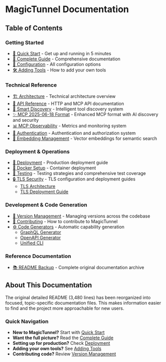 # MagicTunnel Documentation

## Table of Contents

### Getting Started
- [🚀 Quick Start](quickstart.md) - Get up and running in 5 minutes
- [📖 Complete Guide](guide.md) - Comprehensive documentation
- [🔧 Configuration](config.md) - All configuration options
- [🛠️ Adding Tools](tools.md) - How to add your own tools

### Technical Reference  
- [🏗️ Architecture](architecture.md) - Technical architecture overview
- [🔌 API Reference](api.md) - HTTP and MCP API documentation
- [🧠 Smart Discovery](smart-discovery.md) - Intelligent tool discovery system
- [✨ MCP 2025-06-18 Format](mcp-2025-06-18-format.md) - Enhanced MCP format with AI discovery and security
- [📊 MCP Observability](MCP_OBSERVABILITY_ARCHITECTURE.md) - Metrics and monitoring system
- [🔐 Authentication](AUTHENTICATION.md) - Authentication and authorization system
- [🧠 Embedding Management](EMBEDDING_MANAGEMENT.md) - Vector embeddings for semantic search

### Deployment & Operations
- [🚀 Deployment](deploy.md) - Production deployment guide
- [🐳 Docker Setup](docker.md) - Container deployment
- [🧪 Testing](testing.md) - Testing strategies and comprehensive test coverage
- [🔒 TLS Security](tls/) - TLS configuration and deployment guides
  - [TLS Architecture](tls/TLS_ARCHITECTURE.md)
  - [TLS Deployment Guide](tls/TLS_DEPLOYMENT_GUIDE.md)

### Development & Code Generation
- [🔢 Version Management](VERSION_MANAGEMENT.md) - Managing versions across the codebase
- [🤝 Contributing](contributing.md) - How to contribute to MagicTunnel
- [⚙️ Code Generators](generators/) - Automatic capability generation
  - [GraphQL Generator](generators/graphql_schema_generator.md)
  - [OpenAPI Generator](generators/openapi_generator.md)
  - [Unified CLI](generators/unified_generator_cli.md)

### Reference Documentation
- [📚 README Backup](README-BACKUP.md) - Complete original documentation archive

## About This Documentation

The original detailed README (3,480 lines) has been reorganized into focused, topic-specific documentation files. This makes information easier to find and the project more approachable for new users.

### Quick Navigation
- **New to MagicTunnel?** Start with [Quick Start](quickstart.md)
- **Want the full picture?** Read the [Complete Guide](guide.md)  
- **Setting up for production?** Check [Deployment](deploy.md)
- **Adding your own tools?** See [Adding Tools](tools.md)
- **Contributing code?** Review [Version Management](VERSION_MANAGEMENT.md)